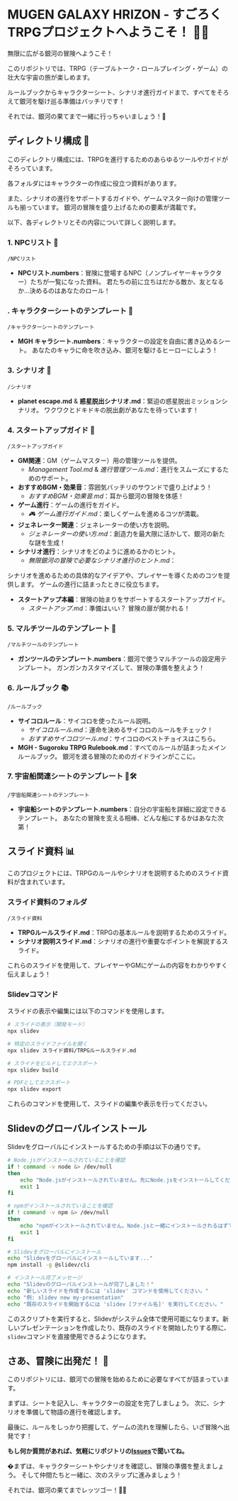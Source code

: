 # MUGEN GALAXY HRIZON - すごろくTRPGプロジェクトへようこそ！ 🚀✨

無限に広がる銀河の冒険へようこそ！

このリポジトリでは、TRPG（テーブルトーク・ロールプレイング・ゲーム）の壮大な宇宙の旅が楽しめます。

ルールブックからキャラクターシート、シナリオ進行ガイドまで、すべてをそろえて銀河を駆け巡る準備はバッチリです！

それでは、銀河の果てまで一緒に行っちゃいましょう！💫

## ディレクトリ構成 🌌

このディレクトリ構成には、TRPGを進行するためのあらゆるツールやガイドがそろっています。

各フォルダにはキャラクターの作成に役立つ資料があります。

また、シナリオの進行をサポートするガイドや、ゲームマスター向けの管理ツールも揃っています。
銀河の冒険を盛り上げるための要素が満載です。

以下、各ディレクトリとその内容について詳しく説明します。

### 1. NPCリスト 📜

`/NPCリスト`

- **NPCリスト.numbers**：冒険に登場するNPC（ノンプレイヤーキャラクター）たちが一覧になった資料。
  君たちの前に立ちはだかる敵か、友となるか…決めるのはあなたのロール！

### . キャラクターシートのテンプレート 📝

`/キャラクターシートのテンプレート`

- **MGH キャラシート.numbers**：キャラクターの設定を自由に書き込めるシート。
  あなたのキャラに命を吹き込み、銀河を駆けるヒーローにしよう！

### 3. シナリオ 📖

`/シナリオ`

- **planet escape.md** & **惑星脱出シナリオ.md**：緊迫の惑星脱出ミッションシナリオ。
  ワクワクとドキドキの脱出劇があなたを待っています！

### 4. スタートアップガイド 🚀

`/スタートアップガイド`

- **GM関連**：GM（ゲームマスター）用の管理ツールを提供。
  - *Management Tool.md* & *進行管理ツール.md*：進行をスムーズにするためのサポート。
- **おすすめBGM・効果音**：雰囲気バッチリのサウンドで盛り上げよう！
  - *おすすめBGM・効果音.md*：耳から銀河の冒険を体感！
- **ゲーム進行**：ゲームの進行をガイド。
  - *🎮 ゲーム進行ガイド.md*：楽しくゲームを進めるコツが満載。
- **ジェネレーター関連**：ジェネレーターの使い方を説明。
  - *ジェネレーターの使い方.md*：創造力を最大限に活かして、銀河の新たな謎を生成！
- **シナリオ進行**：シナリオをどのように進めるかのヒント。
  - *無限銀河の冒険で必要なシナリオ進行のヒント.md*：

シナリオを進めるための具体的なアイデアや、プレイヤーを導くためのコツを提供します。
ゲームの進行に詰まったときに役立ちます。

- **スタートアップ本編**：冒険の始まりをサポートするスタートアップガイド。
  - *スタートアップ.md*：準備はいい？ 冒険の扉が開かれる！

### 5. マルチツールのテンプレート 🔧

`/マルチツールのテンプレート`

- **ガンツールのテンプレート.numbers**：銀河で使うマルチツールの設定用テンプレート。
  ガンガンカスタマイズして、冒険の準備を整えよう！

### 6. ルールブック 📚

`/ルールブック`

- **サイコロルール**：サイコロを使ったルール説明。
  - *サイコロルール.md*：運命を決めるサイコロのルールをチェック！
  - *おすすめサイコロツール.md*：サイコロのベストチョイスはこちら。
- **MGH - Sugoroku TRPG Rulebook.md**：すべてのルールが詰まったメインルールブック。
  銀河を渡る冒険のためのガイドラインがここに。

### 7. 宇宙船関連シートのテンプレート 🚀🛠️

`/宇宙船関連シートのテンプレート`

- **宇宙船シートのテンプレート.numbers**：自分の宇宙船を詳細に設定できるテンプレート。
  あなたの冒険を支える相棒、どんな船にするかはあなた次第！

## スライド資料 📊

このプロジェクトには、TRPGのルールやシナリオを説明するためのスライド資料が含まれています。

### スライド資料のフォルダ

`/スライド資料`

- **TRPGルールスライド.md**：TRPGの基本ルールを説明するためのスライド。
- **シナリオ説明スライド.md**：シナリオの進行や重要なポイントを解説するスライド。

これらのスライドを使用して、プレイヤーやGMにゲームの内容をわかりやすく伝えましょう！

### Slidevコマンド

スライドの表示や編集には以下のコマンドを使用します。
```bash
# スライドの表示（開発モード）
npx slidev

# 特定のスライドファイルを開く
npx slidev スライド資料/TRPGルールスライド.md

# スライドをビルドしてエクスポート
npx slidev build

# PDFとしてエクスポート
npx slidev export
```

これらのコマンドを使用して、スライドの編集や表示を行ってください。

## Slidevのグローバルインストール

Slidevをグローバルにインストールするための手順は以下の通りです。

```bash
# Node.jsがインストールされていることを確認
if ! command -v node &> /dev/null
then
    echo "Node.jsがインストールされていません。先にNode.jsをインストールしてください。"
    exit 1
fi

# npmがインストールされていることを確認
if ! command -v npm &> /dev/null
then
    echo "npmがインストールされていません。Node.jsと一緒にインストールされるはずです。"
    exit 1
fi

# Slidevをグローバルにインストール
echo "Slidevをグローバルにインストールしています..."
npm install -g @slidev/cli

# インストール完了メッセージ
echo "Slidevのグローバルインストールが完了しました！"
echo "新しいスライドを作成するには 'slidev' コマンドを使用してください。"
echo "例: slidev new my-presentation"
echo "既存のスライドを開始するには 'slidev [ファイル名]' を実行してください。"
```

このスクリプトを実行すると、Slidevがシステム全体で使用可能になります。新しいプレゼンテーションを作成したり、既存のスライドを開始したりする際に、`slidev`コマンドを直接使用できるようになります。

## さあ、冒険に出発だ！ 🌠

このリポジトリには、銀河での冒険を始めるために必要なすべてが詰まっています。

まずは、シートを記入し、キャラクターの設定を完了しましょう。
次に、シナリオを準備して物語の進行を確認します。

最後に、ルールをしっかり把握して、ゲームの流れを理解したら、いざ冒険へ出発です！

**もし何か質問があれば、気軽にリポジトリの[Issues](https://github.com/MGH-Sugoroku-TRPG/Issues)で聞いてね。** 

&#x0;まずは、キャラクターシートやシナリオを確認し、冒険の準備を整えましょう。
そして仲間たちと一緒に、次のステップに進みましょう！

それでは、銀河の果てまでレッツゴー！🚀✨
